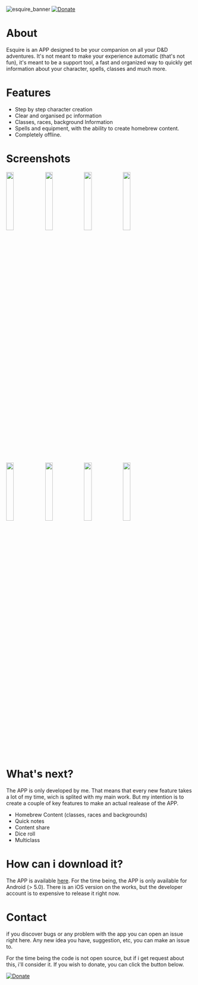 ![esquire_banner](https://user-images.githubusercontent.com/36008070/126220051-9cfe3d87-ad8a-469f-b61b-ab7252aba657.png)
[![Donate](https://img.shields.io/badge/Donate-PayPal-green.svg)](https://www.paypal.com/donate?hosted_button_id=SZ7ADMFLFDM8N)

# About

Esquire is an APP designed to be your companion on all your D&D adventures. It's not meant to make your experience automatic (that's not fun), it's meant to be a support tool, a fast and organized way to quickly get information about your character, spells, classes and much more.

# Features

* Step by step character creation
* Clear and organised pc information
* Classes, races, background Information
* Spells and equipment, with the ability to create homebrew content.
* Completely offline.

# Screenshots
<div>
<img src="https://user-images.githubusercontent.com/36008070/126232003-eb2d59cc-43fa-4577-bb46-a0383145a57f.jpg" width="20%">
<img src="https://user-images.githubusercontent.com/36008070/126232028-862a4fda-1ea2-4175-b5d9-63b03d6fcc61.jpg" width="20%">
<img src="https://user-images.githubusercontent.com/36008070/126232034-9144d89e-a280-40ae-a63b-b5914df9616a.jpg" width="20%">
<img src="https://user-images.githubusercontent.com/36008070/126232045-e2108da7-a453-4193-b0dc-94c2cdfe1bd0.jpg" width="20%">
<img src="https://user-images.githubusercontent.com/36008070/126232049-beb65062-1512-4a11-9295-02fccbd16902.jpg" width="20%">
<img src="https://user-images.githubusercontent.com/36008070/126232057-f85c3bdc-90e0-4ccb-a5f9-550e4ac301c0.jpg" width="20%">
<img src="https://user-images.githubusercontent.com/36008070/126232065-b8c319ec-2f01-4a5b-b305-3b61b866c501.jpg" width="20%">
<img src="https://user-images.githubusercontent.com/36008070/126232075-bce4d8f1-ac2a-4038-8d79-79bb75c177a1.jpg" width="20%">
</div>


#  What's next?

The APP is only developed by me. That means that every new feature takes a lot of my time, wich is splited with my main work. But my intention is to create a couple of key features to make an actual realease of the APP.

* Homebrew Content (classes, races and backgrounds)
* Quick notes
* Content share
* Dice roll
* Multiclass

# How can i download it?

The APP is available [here](https://github.com/joselicht90/Esquire-APP/releases/).
For the time being, the APP is only available for Android (> 5.0). There is an iOS version on the works, but the developer account is to expensive to release it right now.

# Contact

if you discover bugs or any problem with the app you can open an issue right here. Any new idea you have, suggestion, etc, you can make an issue to.

For the time being the code is not open source, but if i get request about this, i'll consider it.
If you wish to donate, you can click the button below.

[![Donate](https://img.shields.io/badge/Donate-PayPal-green.svg)](https://www.paypal.com/donate?hosted_button_id=SZ7ADMFLFDM8N)
 
